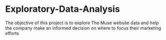 # Exploratory-Data-Analysis
The objective of this project is to explore The Muse website data and help the company make an informed decision on where to focus their marketing efforts
